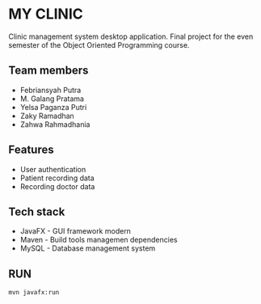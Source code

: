 # MY CLINIC

Clinic management system desktop application.
Final project for the even semester of the Object Oriented Programming course.

## Team members
- Febriansyah Putra
- M. Galang Pratama
- Yelsa Paganza Putri
- Zaky Ramadhan
- Zahwa Rahmadhania

## Features
- User authentication
- Patient recording data
- Recording doctor data

## Tech stack
- JavaFX - GUI framework modern
- Maven - Build tools managemen dependencies
- MySQL - Database management system

## RUN
`mvn javafx:run`